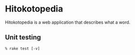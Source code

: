 # Hitokotopedia

Hitokotopedia is a web application that describes what a word.

## Unit testing

```
% rake test [-v]
```
